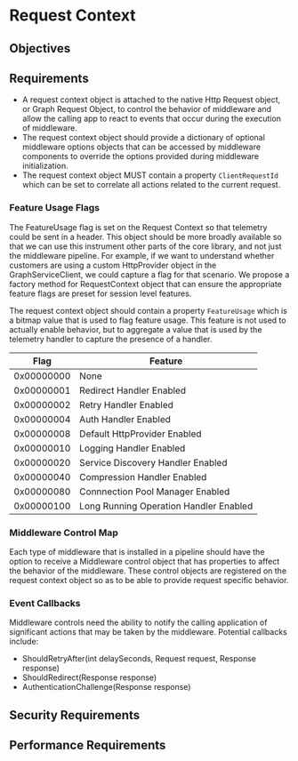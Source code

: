 # Request Context

## Objectives

## Requirements

- A request context object is attached to the native Http Request object, or Graph Request Object, to control the behavior of middleware and allow the calling app to react to events that occur during the execution of middleware.
- The request context object should provide a dictionary of optional middleware options objects that can be accessed by middleware components to override the options provided during middleware initialization.  
- The request context object MUST contain a property `ClientRequestId` which can be set to correlate all actions related to the current request.

### Feature Usage Flags

The FeatureUsage flag is set on the Request Context so that telemetry could be sent in a header.
This object should be more broadly available so that we can use this instrument other parts of the core library, and not just the middleware pipeline.
For example, if we want to understand whether customers are using a custom HttpProvider object in the GraphServiceClient, we could capture a flag for that scenario.
We propose a factory method for RequestContext object that can ensure the appropriate feature flags are preset for session level features.

The request context object should contain a property `FeatureUsage` which is a bitmap value that is used to flag feature usage.
This feature is not used to actually enable behavior, but to aggregate a value that is used by the telemetry handler to capture the presence of a handler.


| Flag | Feature |    
|--|--|
|  0x00000000 |  None  |
|  0x00000001 |  Redirect Handler Enabled  |
|  0x00000002 |  Retry Handler Enabled  |
|  0x00000004 |  Auth Handler Enabled  |
|  0x00000008 |  Default HttpProvider Enabled  |
|  0x00000010 |  Logging Handler Enabled  |
|  0x00000020 |  Service Discovery Handler Enabled  |
|  0x00000040 |  Compression Handler Enabled  |
|  0x00000080 |  Connnection Pool Manager Enabled  |
|  0x00000100 |  Long Running Operation Handler Enabled  |

### Middleware Control Map

Each type of middleware that is installed in a pipeline should have the option to receive a Middleware control object that has properties to affect the behavior of the middleware.  These control objects are registered on the request context object so as to be able to provide request specific behavior. 

### Event Callbacks
Middleware controls need the ability to notify the calling application of significant actions that may be taken by the middleware. Potential callbacks include:

- ShouldRetryAfter(int delaySeconds, Request request, Response response)
- ShouldRedirect(Response response)
- AuthenticationChallenge(Response response)

## Security Requirements

## Performance Requirements
